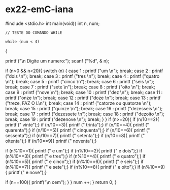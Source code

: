 # ex22-emC-iana
#include <stdio.h>
int main(void){
    int n, num;

    // TESTE DO COMANDO WHILE
    
    while (num < 4)
{

printf ("\n Digite um numero:");
scanf ("%d", & n);


 if (n>0 && n<20){
 switch (n)
  {
    case 1 :
    printf ("um \n");
    break;
    case 2 :
    printf ("dois \n");
    break;
    case 3 :
    printf ("tres \n");
    break;
    case 4 :
    printf ("quatro \n");
    break;
    case 5 :
    printf ("cinco \n");
    break;
    case 6 :
    printf ("seis \n");
    break;
    case 7 :
    printf ("sete \n");
    break;
    case 8 :
    printf ("oito \n");
    break;
    case 9 :
    printf ("nove \n");
    break;
    case 10 :
    printf ("dez \n");
    break;
    case 11 :
    printf ("onze \n");
    break;
        case 12 :
    printf ("doze \n");
    break;
        case 13 :
    printf ("treze, FAZ O L\n");
    break;
        case 14 :
    printf ("catorze ou quatorze \n");
    break;
        case 15 :
    printf ("quinze \n");
    break;
        case 16 :
    printf ("dezesseis \n");
    break;
        case 17 :
    printf ("dezessete \n");
    break;
        case 18 :
    printf ("dezoito \n");
    break;
        case 19 :
    printf ("dezenove \n");
    break;
  }
  }
  if (n>=20){
if (n/10==2){
    printf (" vinte");}
    if (n/10==3){
    printf (" trinta");}
    if (n/10==4){
    printf (" quarenta");}
    if (n/10==5){
    printf (" cinquenta");}
    if (n/10==6){
    printf (" sessenta");}
    if (n/10==7){
    printf (" setenta");}
    if (n/10==8){
    printf (" oitenta");}
    if (n/10==9){
    printf (" noventa");}

if (n%10==1){
    printf (" e um");}
if (n%10==2){
    printf (" e dois");}
if (n%10==3){
    printf (" e tres");}
if (n%10==4){
    printf (" e quatro");}
if (n%10==5){
    printf (" e cinco");}
   if (n%10==6){
    printf (" e seis");}
   if (n%10==7){
    printf (" e sete");}
   if (n%10==8){
    printf (" e oito");}
   if (n%10==9){
    printf (" e nove");}

if (n==100){
    printf("\n cem");
}
  }
num ++;
}
return 0;
}
